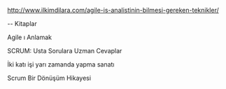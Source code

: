 http://www.ilkimdilara.com/agile-is-analistinin-bilmesi-gereken-teknikler/

-- Kitaplar

Agile ı Anlamak

SCRUM: Usta Sorulara Uzman Cevaplar 

İki katı işi yarı zamanda yapma sanatı

Scrum Bir Dönüşüm Hikayesi

